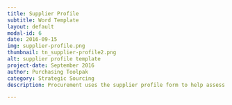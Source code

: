 ```yaml
---
title: Supplier Profile
subtitle: Word Template
layout: default
modal-id: 6
date: 2016-09-15
img: supplier-profile.png
thumbnail: tn_supplier-profile2.png
alt: supplier profile template
project-date: September 2016
author: Purchasing Toolpak
category: Strategic Sourcing
description: Procurement uses the supplier profile form to help assess a supplier's capabilities. Assess the profile to determine if the supplier(s) are capable to participate in the competitive bid process. Procurement uses the form to screen new or innnovative suppliers prior to technical review by R&D or Engineering.

---
```

